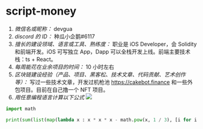 # script-money

1. _微信名或昵称：_ devgua
2. _discord 的 ID：_ 种瓜小企鹅#6117
3. _擅长的建设领域、语言或工具、熟练度：_ 职业是 iOS Developer，会 Solidity 和前端开发。iOS 可写独立 App，Dapp 可以全栈开发上线。前端主要技术栈：ts + React。
4. _每周能花在业余项目的时间：_ 10 小时左右
5. _区块链建设经验（产品、项目、黑客松、技术文章、代码贡献、艺术创作等）：_ 写过一些技术文章，开发过机枪池 https://cakebot.finance 和一些外包项目。目前在自己撸一个 NFT 项目。
6. _用任意编程语言计算以下公式_
   ![](<https://latex.codecogs.com/svg.image?\sum_{n=1}^{100}\left&space;(n^{3}-\sqrt[3]{n}&space;\right&space;)>)

```python
import math

print(sum(list(map(lambda x : x * x * x - math.pow(x, 1 / 3), [i for i in range(1, 101)]))))
```
